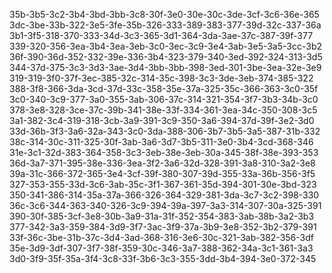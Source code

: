 35b-3b5-3c2-3b4-3bd-3bb-3c8-30f-3e0-30e-30c-3de-3cf-3c6-36e-365
3dc-3be-33b-322-3e5-3fe-35b-326-333-389-383-377-39d-32c-337-36a
3b1-3f5-318-370-333-34d-3c3-365-3d1-364-3da-3ae-37c-387-39f-377
339-320-356-3ea-3b4-3ea-3eb-3c0-3ec-3c9-3e4-3ab-3e5-3a5-3cc-3b2
36f-390-36d-352-332-39e-336-3b4-323-379-340-3ed-392-324-313-3d5
344-37d-375-3c3-3d3-3ae-3d4-3bb-3bb-398-3ed-301-3be-3ea-32e-3e9
319-319-3f0-37f-3ec-385-32c-314-35c-398-3c3-3de-3eb-374-385-322
388-3f8-366-3da-3cd-37d-33c-358-35e-37a-325-35c-366-363-3c0-35f
3c0-340-3c9-377-3a0-355-3ab-306-37c-314-321-354-3f7-3b3-34b-3c0
378-3e8-328-3ce-37c-39b-341-38e-33f-334-361-3ea-34c-350-308-3c5
3a1-382-3c4-319-318-3cb-3a9-391-3c9-350-3a6-394-37d-39f-3e2-3d0
33d-36b-3f3-3a6-32a-343-3c0-3da-388-306-3b7-3b5-3a5-387-31b-332
38c-314-30c-311-325-30f-3ab-3a6-3d7-3b5-311-3e0-3b4-3cd-368-346
31e-3c1-32d-383-364-358-3c3-3eb-38e-3eb-30a-345-38f-38e-393-353
36d-3a7-371-395-38e-336-3ea-3f2-3a6-32d-328-391-3a8-310-3a2-3e8
39a-31c-366-372-365-3e4-3cf-39f-380-307-39d-355-33a-36b-356-3f5
327-353-355-33d-3c6-3ab-35c-3f1-367-361-35d-394-301-30e-3bd-323
350-341-386-314-35a-37a-366-326-364-329-381-3da-3c7-3c2-398-330
36c-3c6-344-363-340-326-3c9-394-39a-397-3a3-314-307-30a-325-391
390-30f-385-3cf-3e8-30b-3a9-31a-31f-352-354-383-3ab-38b-3a2-3b3
377-342-3a3-359-384-3d9-3f7-3ac-3f9-37a-3b9-3e8-352-3b2-379-391
33f-36c-3be-31b-37c-3d4-3ad-368-316-3e6-30c-321-3ab-382-356-3df
35e-3d9-3df-307-3f7-38f-359-30c-346-3a7-388-362-34a-3c1-361-3a3
3d0-3f9-35f-35a-3f4-3c8-33f-3b6-3c3-355-3dd-3b4-394-3e0-372-345
